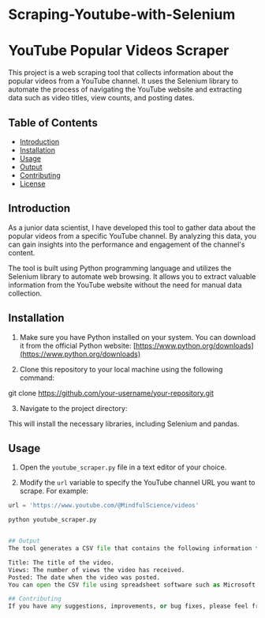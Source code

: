 # Scraping-Youtube-with-Selenium

# YouTube Popular Videos Scraper

This project is a web scraping tool that collects information about the popular videos from a YouTube channel. It uses the Selenium library to automate the process of navigating the YouTube website and extracting data such as video titles, view counts, and posting dates.

## Table of Contents

- [Introduction](#introduction)
- [Installation](#installation)
- [Usage](#usage)
- [Output](#output)
- [Contributing](#contributing)
- [License](#license)

## Introduction

As a junior data scientist, I have developed this tool to gather data about the popular videos from a specific YouTube channel. By analyzing this data, you can gain insights into the performance and engagement of the channel's content.

The tool is built using Python programming language and utilizes the Selenium library to automate web browsing. It allows you to extract valuable information from the YouTube website without the need for manual data collection.

## Installation

1. Make sure you have Python installed on your system. You can download it from the official Python website: [https://www.python.org/downloads](https://www.python.org/downloads)

2. Clone this repository to your local machine using the following command:

git clone https://github.com/your-username/your-repository.git


3. Navigate to the project directory:


This will install the necessary libraries, including Selenium and pandas.

## Usage

1. Open the `youtube_scraper.py` file in a text editor of your choice.

2. Modify the `url` variable to specify the YouTube channel URL you want to scrape. For example:

```python
url = 'https://www.youtube.com/@MindfulScience/videos'

python youtube_scraper.py


## Output
The tool generates a CSV file that contains the following information for each popular video:

Title: The title of the video.
Views: The number of views the video has received.
Posted: The date when the video was posted.
You can open the CSV file using spreadsheet software such as Microsoft Excel or Google Sheets for further analysis and visualization of the data.

## Contributing
If you have any suggestions, improvements, or bug fixes, please feel free to contribute to this project. You can fork the repository, make your changes, and submit a pull request.
